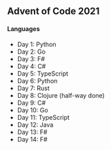 ## Advent of Code 2021

#### Languages
- Day 1: Python
- Day 2: Go
- Day 3: F#
- Day 4: C#
- Day 5: TypeScript
- Day 6: Python
- Day 7: Rust
- Day 8: Clojure (half-way done)
- Day 9: C#
- Day 10: Go
- Day 11: TypeScript
- Day 12: Java
- Day 13: F#
- Day 14: F#
